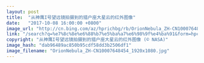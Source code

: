```yaml
---
layout: post
title:  "从神鹰I号望远镜拍摄到的猎户座大星云的红外图像"
date:   "2017-10-08 16:00:00 +0800"
image_url: "http://cn.bing.com/az/hprichbg/rb/OrionNebula_ZH-CN10007648454_1920x1080.jpg"
link: "/search?q=%e7%8c%8e%e6%88%b7%e5%ba%a7%e6%98%9f%e4%ba%91&form=hpcapt&mkt=zh-cn"
copyright: "从神鹰I号望远镜拍摄到的猎户座大星云的红外图像 (© NASA)"
image_hash: "dab96489ac850b95cdf58dd3b2506df1"
image_filename: "OrionNebula_ZH-CN10007648454_1920x1080.jpg"
---
```

